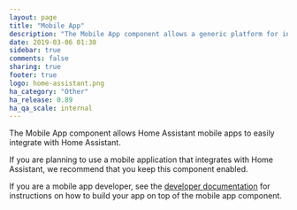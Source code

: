 ```yaml
---
layout: page
title: "Mobile App"
description: "The Mobile App component allows a generic platform for integrating with mobile apps."
date: 2019-03-06 01:30
sidebar: true
comments: false
sharing: true
footer: true
logo: home-assistant.png
ha_category: "Other"
ha_release: 0.89
ha_qa_scale: internal
---
```


The Mobile App component allows Home Assistant mobile apps to easily integrate with Home Assistant.

If you are planning to use a mobile application that integrates with Home Assistant, we recommend that you keep this component enabled.

If you are a mobile app developer, see the [developer documentation](https://developers.home-assistant.io/docs/en/app_integration_index.html) for instructions on how to build your app on top of the mobile app component.
